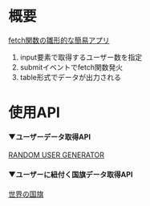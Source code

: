 # 概要

[fetch関数の雛形的な簡易アプリ](https://fetch-random-users.netlify.app/)  

1. input要素で取得するユーザー数を指定
2. submitイベントでfetch関数発火
3. table形式でデータが出力される
  
# 使用API

#### ▼ユーザーデータ取得API
[RANDOM USER GENERATOR](https://randomuser.me/)  
  
#### ▼ユーザーに紐付く国旗データ取得API
[世界の国旗](https://www.sekainokokki.jp/japan/download/api)  
  